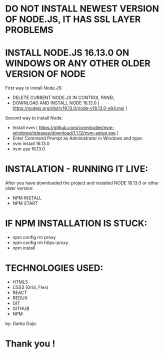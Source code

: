 # DO NOT INSTALL NEWEST VERSION OF NODE.JS, IT HAS SSL LAYER PROBLEMS

# INSTALL NODE.JS 16.13.0 ON WINDOWS OR ANY OTHER OLDER VERSION OF NODE
First way to install Node.JS:
* DELETE CURRENT NODE.JS IN CONTROL PANEL
* DOWNLOAD AND INSTALL NODE 16.13.0 ( https://nodejs.org/dist/v16.13.0/node-v16.13.0-x64.msi )
  
Second way to install Node:
* Install nvm ( https://github.com/coreybutler/nvm-windows/releases/download/1.1.12/nvm-setup.exe )
* Enter Command Prompt as Administrator in Windows and type: 
* nvm install 16.13.0
* nvm use 16.13.0

# INSTALATION - RUNNING IT LIVE: 
After you have downloaded the project and installed NODE 16.13.0 or other older version:
* NPM INSTALL
* NPM START

# IF NPM INSTALLATION IS STUCK:
 
* npm config rm proxy
* npm config rm https-proxy
* npm install
  
 
 # TECHNOLOGIES USED:
 
 *  HTML5
 *  CSS3 (Grid, Flex)
 *  REACT
 *  REDUX
 *  GIT
 *  GITHUB
 *  NPM
 
 by: Darko Dujic
 
 # Thank you !
  
